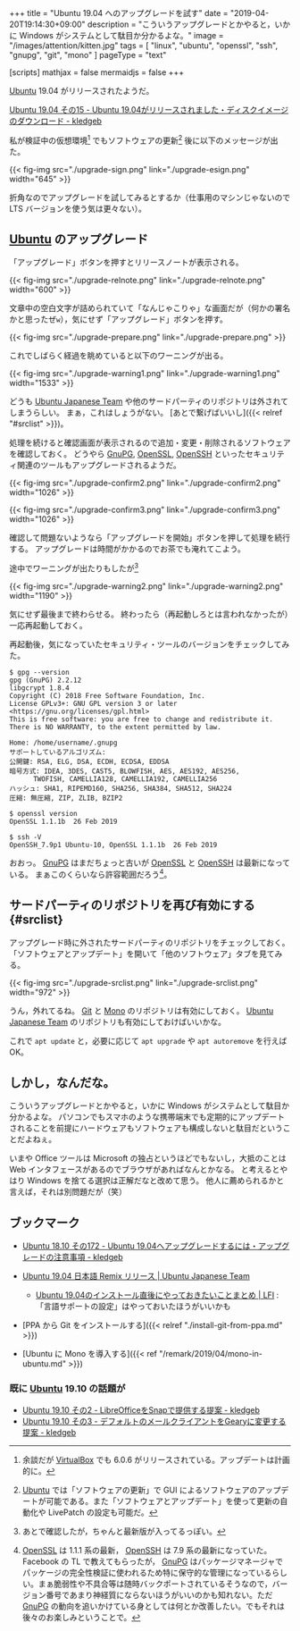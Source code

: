 +++
title = "Ubuntu 19.04 へのアップグレードを試す"
date = "2019-04-20T19:14:30+09:00"
description = "こういうアップグレードとかやると，いかに Windows がシステムとして駄目か分かるよな。"
image = "/images/attention/kitten.jpg"
tags = [ "linux", "ubuntu", "openssl", "ssh", "gnupg", "git", "mono" ]
pageType = "text"

[scripts]
  mathjax = false
  mermaidjs = false
+++

[Ubuntu] 19.04 がリリースされたようだ。

[Ubuntu 19.04 その15 - Ubuntu 19.04がリリースされました・ディスクイメージのダウンロード - kledgeb](https://kledgeb.blogspot.com/2019/04/ubuntu-1904-15-ubuntu-1904.html)

私が検証中の仮想環境[^vb1] でもソフトウェアの更新[^upgrd1] 後に以下のメッセージが出た。

[^upgrd1]: [Ubuntu] では「ソフトウェアの更新」で GUI によるソフトウェアのアップデートが可能である。また「ソフトウェアとアップデート」を使って更新の自動化や LivePatch の設定も可能だ。
[^vb1]: 余談だが [VirtualBox] でも 6.0.6 がリリースされている。アップデートは計画的に。

{{< fig-img src="./upgrade-sign.png" link="./upgrade-esign.png" width="645" >}}

折角なのでアップグレードを試してみるとするか（仕事用のマシンじゃないので LTS バージョンを使う気は更々ない）。

## [Ubuntu] のアップグレード

「アップグレード」ボタンを押すとリリースノートが表示される。

{{< fig-img src="./upgrade-relnote.png" link="./upgrade-relnote.png" width="600" >}}

文章中の空白文字が詰められていて「なんじゃこりゃ」な画面だが（何かの署名かと思ったぜ`w`），気にせず「アップグレード」ボタンを押す。

{{< fig-img src="./upgrade-prepare.png" link="./upgrade-prepare.png" >}}

これでしばらく経過を眺めていると以下のワーニングが出る。

{{< fig-img src="./upgrade-warning1.png" link="./upgrade-warning1.png" width="1533" >}}

どうも [Ubuntu Japanese Team] や他のサードパーティのリポジトリは外されてしまうらしい。
まぁ，これはしょうがない。
[あとで繋げばいいし]({{< relref "#srclist" >}})。

処理を続けると確認画面が表示されるので追加・変更・削除されるソフトウェアを確認しておく。
どうやら [GnuPG], [OpenSSL], [OpenSSH] といったセキュリティ関連のツールもアップグレードされるようだ。

{{< fig-img src="./upgrade-confirm2.png" link="./upgrade-confirm2.png" width="1026" >}}

{{< fig-img src="./upgrade-confirm3.png" link="./upgrade-confirm3.png" width="1026" >}}

確認して問題ないようなら「アップグレードを開始」ボタンを押して処理を続行する。
アップグレードは時間がかかるのでお茶でも淹れてこよう。

途中でワーニングが出たりもしたが[^w1]

[^w1]: あとで確認したが，ちゃんと最新版が入ってるっぽい。

{{< fig-img src="./upgrade-warning2.png" link="./upgrade-warning2.png" width="1190" >}}

気にせず最後まで終わらせる。
終わったら（再起動しろとは言われなかったが）一応再起動しておく。

再起動後，気になっていたセキュリティ・ツールのバージョンをチェックしてみた。

```text
$ gpg --version
gpg (GnuPG) 2.2.12
libgcrypt 1.8.4
Copyright (C) 2018 Free Software Foundation, Inc.
License GPLv3+: GNU GPL version 3 or later <https://gnu.org/licenses/gpl.html>
This is free software: you are free to change and redistribute it.
There is NO WARRANTY, to the extent permitted by law.

Home: /home/username/.gnupg
サポートしているアルゴリズム:
公開鍵: RSA, ELG, DSA, ECDH, ECDSA, EDDSA
暗号方式: IDEA, 3DES, CAST5, BLOWFISH, AES, AES192, AES256,
      TWOFISH, CAMELLIA128, CAMELLIA192, CAMELLIA256
ハッシュ: SHA1, RIPEMD160, SHA256, SHA384, SHA512, SHA224
圧縮: 無圧縮, ZIP, ZLIB, BZIP2

$ openssl version
OpenSSL 1.1.1b  26 Feb 2019

$ ssh -V
OpenSSH_7.9p1 Ubuntu-10, OpenSSL 1.1.1b  26 Feb 2019
```

おおっ。
[GnuPG] はまだちょっと古いが [OpenSSL] と [OpenSSH] は最新になっている。
まぁこのくらいなら許容範囲だろう[^ver1]。

[^ver1]: [OpenSSL] は 1.1.1 系の最新， [OpenSSH] は 7.9 系の最新になっていた。 Facebook の TL で教えてもらったが， [GnuPG] はパッケージマネージャでパッケージの完全性検証に使われるため特に保守的な管理になっているらしい。まぁ脆弱性や不具合等は随時バックポートされているそうなので，バージョン番号であまり神経質にならないほうがいいのかも知れない。ただ [GnuPG] の動向を追いかけている身としては何とか改善したい。でもそれは後々のお楽しみということで。

## サードパーティのリポジトリを再び有効にする{#srclist}

アップグレード時に外されたサードパーティのリポジトリをチェックしておく。
「ソフトウェアとアップデート」を開いて「他のソフトウェア」タブを見てみる。

{{< fig-img src="./upgrade-srclist.png" link="./upgrade-srclist.png" width="972" >}}

うん，外れてるね。
[Git] と [Mono] のリポジトリは有効にしておく。
[Ubuntu Japanese Team] のリポジトリも有効にしておけばいいかな。

これで `apt update` と，必要に応じて `apt upgrade` や `apt autoremove` を行えば OK。

## しかし，なんだな。

こういうアップグレードとかやると，いかに Windows がシステムとして駄目か分かるよな。
パソコンでもスマホのような携帯端末でも定期的にアップデートされることを前提にハードウェアもソフトウェアも構成しないと駄目だということだよねぇ。

いまや Office ツールは Microsoft の独占というほどでもないし，大抵のことは Web インタフェースがあるのでブラウザがあればなんとかなる。
と考えるとやはり Windows を捨てる選択は正解だなと改めて思う。
他人に薦められるかと言えば，それは別問題だが（笑）

## ブックマーク

- [Ubuntu 18.10 その172 - Ubuntu 19.04へアップグレードするには・アップグレードの注意事項 - kledgeb](https://kledgeb.blogspot.com/2019/04/ubuntu-1810-172-ubuntu-1904.html)
- [Ubuntu 19.04 日本語 Remix リリース | Ubuntu Japanese Team](http://www.ubuntulinux.jp/News/ubuntu1904-ja-remix)
    - [Ubuntu 19.04のインストール直後にやっておきたいことまとめ | LFI](https://linuxfan.info/ubuntu-19-04-basic-settings) : 「言語サポートの設定」はやっておいたほうがいいかも

- [PPA から Git をインストールする]({{< relref "./install-git-from-ppa.md" >}})
- [Ubuntu に Mono を導入する]({{< ref "/remark/2019/04/mono-in-ubuntu.md" >}})

### 既に [Ubuntu] 19.10 の話題が

- [Ubuntu 19.10 その2 - LibreOfficeをSnapで提供する提案 - kledgeb](https://kledgeb.blogspot.com/2019/04/ubuntu-1910-2-libreofficesnap.html)
- [Ubuntu 19.10 その3 - デフォルトのメールクライアントをGearyに変更する提案 - kledgeb](https://kledgeb.blogspot.com/2019/04/ubuntu-1910-3-geary.html)

[Ubuntu]: https://www.ubuntu.com/ "The leading operating system for PCs, IoT devices, servers and the cloud | Ubuntu"
[Ubuntu Japanese Team]: http://www.ubuntulinux.jp/
[VirtualBox]: https://www.virtualbox.org/ "Oracle VM VirtualBox"
[GnuPG]: https://gnupg.org/ "The GNU Privacy Guard"
[OpenSSL]: https://www.openssl.org/
[OpenSSH]: http://www.openssh.com/ "OpenSSH"
[Git]: https://git-scm.com/
[Mono]: https://www.mono-project.com/
[KeePass]: https://keepass.info/ "KeePass Password Safe"
[Git Extensions]: https://gitextensions.github.io/ "Git Extensions | Git Extensions is a graphical user interface for Git that allows you to control Git without using the commandline"

